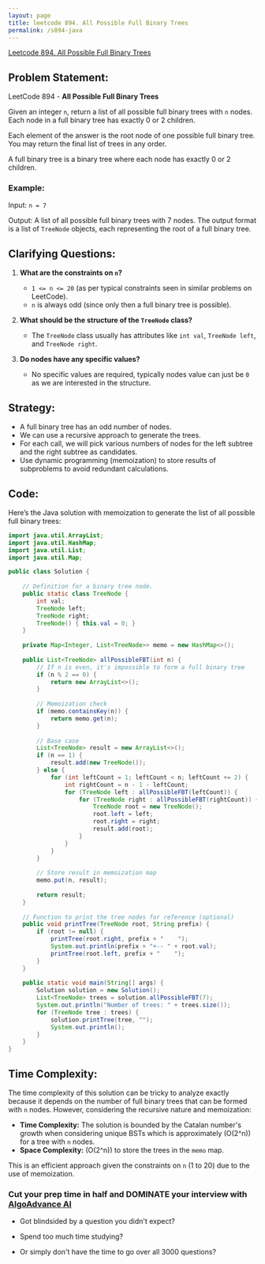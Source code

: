 ```yaml
---
layout: page
title: leetcode 894. All Possible Full Binary Trees
permalink: /s894-java
---
```

[Leetcode 894. All Possible Full Binary Trees](https://algoadvance.github.io/algoadvance/l894)
## Problem Statement:

LeetCode 894 - **All Possible Full Binary Trees**

Given an integer `n`, return a list of all possible full binary trees with `n` nodes. Each node in a full binary tree has exactly 0 or 2 children.

Each element of the answer is the root node of one possible full binary tree. You may return the final list of trees in any order.

A full binary tree is a binary tree where each node has exactly 0 or 2 children.

### Example:

Input: `n = 7`

Output: A list of all possible full binary trees with 7 nodes. The output format is a list of `TreeNode` objects, each representing the root of a full binary tree.

## Clarifying Questions:

1. **What are the constraints on `n`?**

   - `1 <= n <= 20` (as per typical constraints seen in similar problems on LeetCode).
   - `n` is always odd (since only then a full binary tree is possible).

2. **What should be the structure of the `TreeNode` class?**

   - The `TreeNode` class usually has attributes like `int val`, `TreeNode left`, and `TreeNode right`.

3. **Do nodes have any specific values?**

   - No specific values are required, typically nodes value can just be `0` as we are interested in the structure.

## Strategy:

- A full binary tree has an odd number of nodes.
- We can use a recursive approach to generate the trees.
- For each call, we will pick various numbers of nodes for the left subtree and the right subtree as candidates.
- Use dynamic programming (memoization) to store results of subproblems to avoid redundant calculations.

## Code:

Here’s the Java solution with memoization to generate the list of all possible full binary trees:

```java
import java.util.ArrayList;
import java.util.HashMap;
import java.util.List;
import java.util.Map;

public class Solution {
    
    // Definition for a binary tree node.
    public static class TreeNode {
        int val;
        TreeNode left;
        TreeNode right;
        TreeNode() { this.val = 0; }
    }
    
    private Map<Integer, List<TreeNode>> memo = new HashMap<>();
    
    public List<TreeNode> allPossibleFBT(int n) {
        // If n is even, it's impossible to form a full binary tree
        if (n % 2 == 0) {
            return new ArrayList<>();
        }
        
        // Memoization check
        if (memo.containsKey(n)) {
            return memo.get(n);
        }
        
        // Base case
        List<TreeNode> result = new ArrayList<>();
        if (n == 1) {
            result.add(new TreeNode());
        } else {
            for (int leftCount = 1; leftCount < n; leftCount += 2) {
                int rightCount = n - 1 - leftCount;
                for (TreeNode left : allPossibleFBT(leftCount)) {
                    for (TreeNode right : allPossibleFBT(rightCount)) {
                        TreeNode root = new TreeNode();
                        root.left = left;
                        root.right = right;
                        result.add(root);
                    }
                }
            }
        }
        
        // Store result in memoization map
        memo.put(n, result);
        
        return result;
    }
    
    // Function to print the tree nodes for reference (optional)
    public void printTree(TreeNode root, String prefix) {
        if (root != null) {
            printTree(root.right, prefix + "    ");
            System.out.println(prefix + "+-- " + root.val);
            printTree(root.left, prefix + "    ");
        }
    }
    
    public static void main(String[] args) {
        Solution solution = new Solution();
        List<TreeNode> trees = solution.allPossibleFBT(7);
        System.out.println("Number of trees: " + trees.size());
        for (TreeNode tree : trees) {
            solution.printTree(tree, "");
            System.out.println();
        }
    }
}
```

## Time Complexity:

The time complexity of this solution can be tricky to analyze exactly because it depends on the number of full binary trees that can be formed with `n` nodes. However, considering the recursive nature and memoization:

- **Time Complexity:** The solution is bounded by the Catalan number's growth when considering unique BSTs which is approximately \(O(2^n)\) for a tree with `n` nodes.
- **Space Complexity:** \(O(2^n)\) to store the trees in the `memo` map.

This is an efficient approach given the constraints on `n` (1 to 20) due to the use of memoization.


### Cut your prep time in half and DOMINATE your interview with [AlgoAdvance AI](https://algoAdvance.com)

- Got blindsided by a question you didn't expect?

- Spend too much time studying?

- Or simply don't have the time to go over all 3000 questions?

